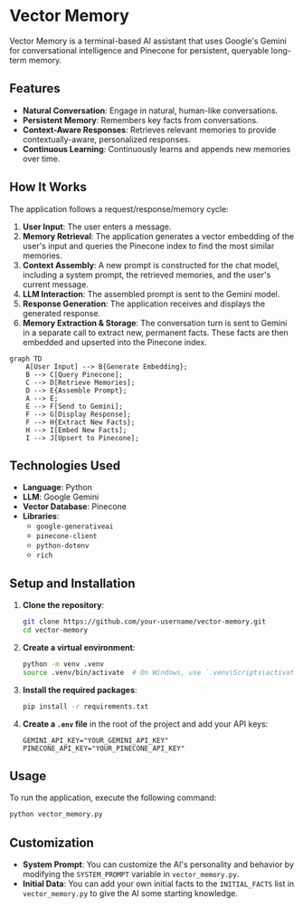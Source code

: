 # Vector Memory

Vector Memory is a terminal-based AI assistant that uses Google's Gemini for conversational intelligence and Pinecone for persistent, queryable long-term memory.

## Features

-   **Natural Conversation**: Engage in natural, human-like conversations.
-   **Persistent Memory**: Remembers key facts from conversations.
-   **Context-Aware Responses**: Retrieves relevant memories to provide contextually-aware, personalized responses.
-   **Continuous Learning**: Continuously learns and appends new memories over time.

## How It Works

The application follows a request/response/memory cycle:

1.  **User Input**: The user enters a message.
2.  **Memory Retrieval**: The application generates a vector embedding of the user's input and queries the Pinecone index to find the most similar memories.
3.  **Context Assembly**: A new prompt is constructed for the chat model, including a system prompt, the retrieved memories, and the user's current message.
4.  **LLM Interaction**: The assembled prompt is sent to the Gemini model.
5.  **Response Generation**: The application receives and displays the generated response.
6.  **Memory Extraction & Storage**: The conversation turn is sent to Gemini in a separate call to extract new, permanent facts. These facts are then embedded and upserted into the Pinecone index.

```mermaid
graph TD
    A[User Input] --> B{Generate Embedding};
    B --> C[Query Pinecone];
    C --> D[Retrieve Memories];
    D --> E{Assemble Prompt};
    A --> E;
    E --> F[Send to Gemini];
    F --> G[Display Response];
    F --> H{Extract New Facts};
    H --> I[Embed New Facts];
    I --> J[Upsert to Pinecone];
```

## Technologies Used

-   **Language**: Python
-   **LLM**: Google Gemini
-   **Vector Database**: Pinecone
-   **Libraries**:
    -   `google-generativeai`
    -   `pinecone-client`
    -   `python-dotenv`
    -   `rich`

## Setup and Installation

1.  **Clone the repository**:
    ```bash
    git clone https://github.com/your-username/vector-memory.git
    cd vector-memory
    ```

2.  **Create a virtual environment**:
    ```bash
    python -m venv .venv
    source .venv/bin/activate  # On Windows, use `.venv\Scripts\activate`
    ```

3.  **Install the required packages**:
    ```bash
    pip install -r requirements.txt
    ```

4.  **Create a `.env` file** in the root of the project and add your API keys:
    ```
    GEMINI_API_KEY="YOUR_GEMINI_API_KEY"
    PINECONE_API_KEY="YOUR_PINECONE_API_KEY"
    ```

## Usage

To run the application, execute the following command:

```bash
python vector_memory.py
```

## Customization

-   **System Prompt**: You can customize the AI's personality and behavior by modifying the `SYSTEM_PROMPT` variable in `vector_memory.py`.
-   **Initial Data**: You can add your own initial facts to the `INITIAL_FACTS` list in `vector_memory.py` to give the AI some starting knowledge.
